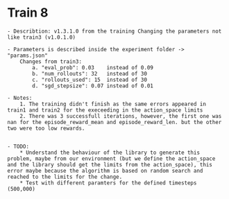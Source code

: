 # Train 8
	
	- Describtion: v1.3.1.0 from the training Changing the parameters not like train3 (v1.0.1.0)

	- Parameters is described inside the experiment folder -> "params.json"
		Changes from train3:
			a. "eval_prob": 0.03    instead of 0.09
			b. "num_rollouts": 32   instead of 30
			c. "rollouts_used": 15  instead of 30
			d. "sgd_stepsize": 0.07 instead of 0.01

	- Notes:
		1. The training didn't finish as the same errors appeared in train1 and train2 for the execeeding in the action_space limits
		2. There was 3 successfull iterations, however, the first one was nan for the episode_reward_mean and episode_reward_len. but the other two were too low rewards.
		
		
	- TODO:
		* Understand the behaviour of the library to generate this problem, maybe from our environment (but we define the action_space and the library should get the limits from the action_space), this error maybe because the algorithm is based on random search and reached to the limits for the change.
		* Test with different paramters for the defined timesteps (500,000)
